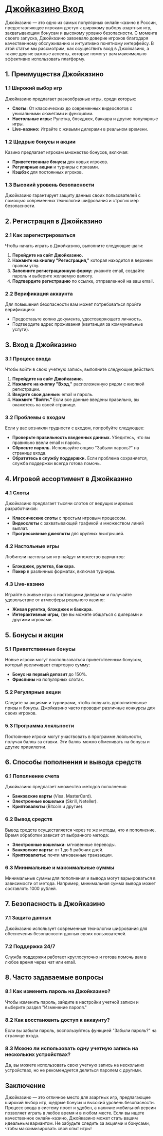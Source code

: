 # [Джойказино Вход](https://rpc30.call2me.pro/?/ru/registration?apkpop=0\&partner=p24970p3289525p8e5d)

Джойказино — это одно из самых популярных онлайн-казино в России, предоставляющее игрокам доступ к широкому выбору азартных игр, захватывающим бонусам и высокому уровню безопасности. С момента своего запуска, Джойказино завоевало доверие игроков благодаря качественному обслуживанию и интуитивно понятному интерфейсу. В этой статье мы рассмотрим, как осуществить вход в Джойказино, а также другие важные аспекты, которые помогут вам максимально эффективно использовать платформу.

## 1. Преимущества Джойказино

### 1.1 Широкий выбор игр

Джойказино предлагает разнообразные игры, среди которых:

* **Слоты:** От классических до современных видеослотов с уникальными сюжетами и функциями.
* **Настольные игры:** Рулетка, блэкджек, баккара и другие популярные игры.
* **Live-казино:** Играйте с живыми дилерами в реальном времени.

### 1.2 Щедрые бонусы и акции

Казино предлагает игрокам множество бонусов, включая:

* **Приветственные бонусы** для новых игроков.
* **Регулярные акции** и турниры с призами.
* **Кэшбэк** для постоянных игроков.

### 1.3 Высокий уровень безопасности

Джойказино гарантирует защиту данных своих пользователей с помощью современных технологий шифрования и строгих мер безопасности.

## 2. Регистрация в Джойказино

### 2.1 Как зарегистрироваться

Чтобы начать играть в Джойказино, выполните следующие шаги:

1. **Перейдите на сайт Джойказино.**
2. **Нажмите на кнопку "Регистрация,"** которая находится в верхнем правом углу.
3. **Заполните регистрационную форму:** укажите email, создайте пароль и выберите желаемую валюту.
4. **Подтвердите регистрацию** по ссылке, отправленной на ваш email.

### 2.2 Верификация аккаунта

Для повышения безопасности вам может потребоваться пройти верификацию:

* Предоставьте копию документа, удостоверяющего личность.
* Подтвердите адрес проживания (квитанция за коммунальные услуги).

## 3. Вход в Джойказино

### 3.1 Процесс входа

Чтобы войти в свою учетную запись, выполните следующие действия:

1. **Перейдите на сайт Джойказино.**
2. **Нажмите на кнопку "Вход,"** расположенную рядом с кнопкой регистрации.
3. **Введите свои данные:** email и пароль.
4. **Нажмите "Войти."** Если все данные введены правильно, вы окажетесь на своей странице.

### 3.2 Проблемы с входом

Если у вас возникли трудности с входом, попробуйте следующее:

* **Проверьте правильность введенных данных.** Убедитесь, что вы правильно ввели email и пароль.
* **Сбросьте пароль.** Используйте опцию "Забыли пароль?" на странице входа.
* **Обратитесь в службу поддержки.** Если проблема сохраняется, служба поддержки всегда готова помочь.

## 4. Игровой ассортимент в Джойказино

### 4.1 Слоты

Джойказино предлагает тысячи слотов от ведущих мировых разработчиков:

* **Классические слоты** с простым игровым процессом.
* **Видеослоты** с захватывающей графикой и множеством линий выплат.
* **Прогрессивные джекпоты** для крупных выигрышей.

### 4.2 Настольные игры

Любители настольных игр найдут множество вариантов:

* **Блэкджек, рулетка, баккара.**
* **Покер** в различных форматах, включая турниры.

### 4.3 Live-казино

Играйте в живые игры с настоящими дилерами и получайте удовольствие от атмосферы реального казино:

* **Живая рулетка, блэкджек и баккара.**
* **Интерактивные игры,** где вы можете общаться с дилерами и другими игроками.

## 5. Бонусы и акции

### 5.1 Приветственные бонусы

Новые игроки могут воспользоваться приветственным бонусом, который увеличивает стартовую сумму:

* **Бонус на первый депозит** до 150%.
* **Фриспины** на популярных слотах.

### 5.2 Регулярные акции

Следите за акциями и турнирами, чтобы получать дополнительные призы и бонусы. Джойказино часто проводит различные конкурсы для своих игроков.

### 5.3 Программа лояльности

Постоянные игроки могут участвовать в программе лояльности, получая баллы за ставки. Эти баллы можно обменивать на бонусы и другие привилегии.

## 6. Способы пополнения и вывода средств

### 6.1 Пополнение счета

Джойказино предлагает множество методов пополнения:

* **Банковские карты** (Visa, MasterCard).
* **Электронные кошельки** (Skrill, Neteller).
* **Криптовалюты** (Bitcoin и другие).

### 6.2 Вывод средств

Вывод средств осуществляется через те же методы, что и пополнение. Время обработки зависит от выбранного метода:

* **Электронные кошельки:** мгновенные переводы.
* **Банковские карты:** от 1 до 5 рабочих дней.
* **Криптовалюты:** почти мгновенные транзакции.

### 6.3 Минимальные и максимальные суммы

Минимальные суммы для пополнения и вывода могут варьироваться в зависимости от метода. Например, минимальная сумма вывода может составлять 1000 рублей.

## 7. Безопасность в Джойказино

### 7.1 Защита данных

Джойказино использует современные технологии шифрования для обеспечения безопасности данных своих пользователей.

### 7.2 Поддержка 24/7

Служба поддержки работает круглосуточно и готова помочь вам в любое время через чат или email.

## 8. Часто задаваемые вопросы

### 8.1 Как изменить пароль на Джойказино?

Чтобы изменить пароль, зайдите в настройки учетной записи и выберите раздел "Изменение пароля."

### 8.2 Как восстановить доступ к аккаунту?

Если вы забыли пароль, воспользуйтесь функцией "Забыли пароль?" на странице входа.

### 8.3 Можно ли использовать одну учетную запись на нескольких устройствах?

Да, вы можете использовать свою учетную запись на нескольких устройствах, но не рекомендуется делиться паролем с другими.

## Заключение

Джойказино — это отличное место для азартных игр, предлагающее широкий выбор игр, щедрые бонусы и высокий уровень безопасности. Процесс входа в систему прост и удобен, а наличие мобильной версии позволяет играть в любое время и в любом месте. Если вы ищете качественное онлайн-казино, Джойказино может стать вашим идеальным вариантом. Не забудьте следить за акциями и бонусами, чтобы максимизировать свой опыт игры!
